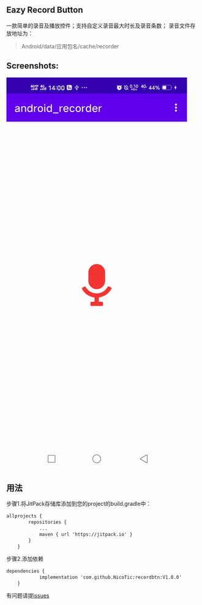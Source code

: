 ## Eazy Record Button
一款简单的录音及播放控件；支持自定义录音最大时长及录音条数；
录音文件存放地址为：
>Android/data/应用包名/cache/recorder



## Screenshots:

![](image/screenshot_record.gif)

## 用法
步骤1.将JitPack存储库添加到您的project的build.gradle中：

```
allprojects {
		repositories {
			...
			maven { url 'https://jitpack.io' }
		}
	}
```

步骤2.添加依赖
```
dependencies {
	        implementation 'com.github.NicoTic:recordbtn:V1.0.0'
	}
```

有问题请提[issues](https://github.com/NicoTic/recordbtn/issues)